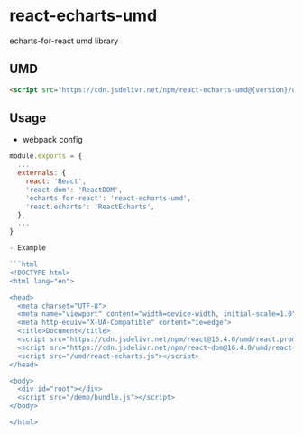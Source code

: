 # react-echarts-umd

echarts-for-react umd library

## UMD

```html
<script src="https://cdn.jsdelivr.net/npm/react-echarts-umd@{version}/umd/react.echarts.js"></script>
```

## Usage

* webpack config

````js
module.exports = {
  ...
  externals: {
    react: 'React',
    'react-dom': 'ReactDOM',
    'echarts-for-react': 'react-echarts-umd',
    'react.echarts': 'ReactEcharts',
  },
  ...
}

- Example

```html
<!DOCTYPE html>
<html lang="en">

<head>
  <meta charset="UTF-8">
  <meta name="viewport" content="width=device-width, initial-scale=1.0">
  <meta http-equiv="X-UA-Compatible" content="ie=edge">
  <title>Document</title>
  <script src="https://cdn.jsdelivr.net/npm/react@16.4.0/umd/react.production.min.js"></script>
  <script src="https://cdn.jsdelivr.net/npm/react-dom@16.4.0/umd/react-dom.production.min.js"></script>
  <script src="/umd/react-echarts.js"></script>
</head>

<body>
  <div id="root"></div>
  <script src="/demo/bundle.js"></script>
</body>

</html>
````
